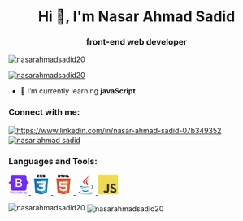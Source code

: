 <h1 align="center">Hi 👋, I'm Nasar Ahmad Sadid</h1>
<h3 align="center">front-end web developer</h3>

<p align="left"> <img src="https://komarev.com/ghpvc/?username=nasarahmadsadid20&label=Profile%20views&color=0e75b6&style=flat" alt="nasarahmadsadid20" /> </p>

<p align="left"> <a href="https://github.com/ryo-ma/github-profile-trophy"><img src="https://github-profile-trophy.vercel.app/?username=nasarahmadsadid20" alt="nasarahmadsadid20" /></a> </p>

- 🌱 I’m currently learning **javaScript**

<h3 align="left">Connect with me:</h3>
<p align="left">
<a href="https://linkedin.com/in/https://www.linkedin.com/in/nasar-ahmad-sadid-07b349352" target="blank"><img align="center" src="https://raw.githubusercontent.com/rahuldkjain/github-profile-readme-generator/master/src/images/icons/Social/linked-in-alt.svg" alt="https://www.linkedin.com/in/nasar-ahmad-sadid-07b349352" height="30" width="40" /></a>
<a href="https://fb.com/nasar ahmad sadid" target="blank"><img align="center" src="https://raw.githubusercontent.com/rahuldkjain/github-profile-readme-generator/master/src/images/icons/Social/facebook.svg" alt="nasar ahmad sadid" height="30" width="40" /></a>
</p>

<h3 align="left">Languages and Tools:</h3>
<p align="left"> <a href="https://getbootstrap.com" target="_blank" rel="noreferrer"> <img src="https://raw.githubusercontent.com/devicons/devicon/master/icons/bootstrap/bootstrap-plain-wordmark.svg" alt="bootstrap" width="40" height="40"/> </a> <a href="https://www.w3schools.com/css/" target="_blank" rel="noreferrer"> <img src="https://raw.githubusercontent.com/devicons/devicon/master/icons/css3/css3-original-wordmark.svg" alt="css3" width="40" height="40"/> </a> <a href="https://www.w3.org/html/" target="_blank" rel="noreferrer"> <img src="https://raw.githubusercontent.com/devicons/devicon/master/icons/html5/html5-original-wordmark.svg" alt="html5" width="40" height="40"/> </a> <a href="https://www.java.com" target="_blank" rel="noreferrer"> <img src="https://raw.githubusercontent.com/devicons/devicon/master/icons/java/java-original.svg" alt="java" width="40" height="40"/> </a> <a href="https://developer.mozilla.org/en-US/docs/Web/JavaScript" target="_blank" rel="noreferrer"> <img src="https://raw.githubusercontent.com/devicons/devicon/master/icons/javascript/javascript-original.svg" alt="javascript" width="40" height="40"/> </a> </p>

<p><img align="left" src="https://github-readme-stats.vercel.app/api/top-langs?username=nasarahmadsadid20&show_icons=true&locale=en&layout=compact" alt="nasarahmadsadid20" /></p>

<p>&nbsp;<img align="center" src="https://github-readme-stats.vercel.app/api?username=nasarahmadsadid20&show_icons=true&locale=en" alt="nasarahmadsadid20" /></p>
